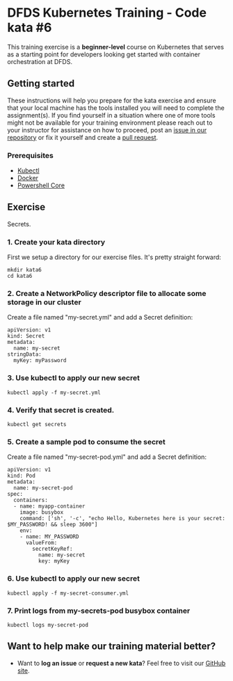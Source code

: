 DFDS Kubernetes Training - Code kata #6
======================================

This training exercise is a **beginner-level** course on Kubernetes that serves as a starting point for developers looking get started with container orchestration at DFDS.

## Getting started
These instructions will help you prepare for the kata exercise and ensure that your local machine has the tools installed you will need to complete the assignment(s). If you find yourself in a situation where one of more tools might not be available for your training environment please reach out to your instructor for assistance on how to proceed, post an [issue in our repository](https://github.com/dfds/dojo/issues) or fix it yourself and create a [pull request](https://github.com/dfds/dojo/pulls).

### Prerequisites
* [Kubectl](https://kubernetes.io/docs/tasks/tools/install-kubectl/)
* [Docker](https://www.docker.com/products/docker-desktop)
* [Powershell Core](https://docs.microsoft.com/en-us/powershell/scripting/install/installing-powershell?view=powershell-6)

## Exercise
Secrets.

### 1. Create your kata directory
First we setup a directory for our exercise files. It's pretty straight forward:

```
mkdir kata6
cd kata6
```

### 2. Create a NetworkPolicy descriptor file to allocate some storage in our cluster
Create a file named "my-secret.yml" and add a Secret definition:

```
apiVersion: v1
kind: Secret
metadata:
  name: my-secret
stringData:
  myKey: myPassword
```

### 3. Use kubectl to apply our new secret
`kubectl apply -f my-secret.yml`

### 4. Verify that secret is created.
`kubectl get secrets`

### 5. Create a sample pod to consume the secret
Create a file named "my-secret-pod.yml" and add a Secret definition:

```
apiVersion: v1
kind: Pod
metadata:
  name: my-secret-pod
spec:
  containers:
  - name: myapp-container
    image: busybox
    command: ['sh', '-c', "echo Hello, Kubernetes here is your secret: $MY_PASSWORD! && sleep 3600"]
    env:
    - name: MY_PASSWORD
      valueFrom:
        secretKeyRef:
          name: my-secret
          key: myKey
```

### 6. Use kubectl to apply our new secret
`kubectl apply -f my-secret-consumer.yml`

### 7. Print logs from my-secrets-pod busybox container
`kubectl logs my-secret-pod`

## Want to help make our training material better?
 * Want to **log an issue** or **request a new kata**? Feel free to visit our [GitHub site](https://github.com/dfds/dojo/issues). 